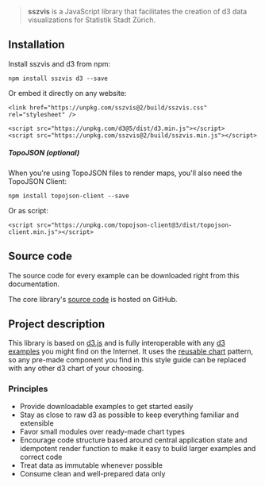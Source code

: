 > **sszvis** is a JavaScript library that facilitates the creation of d3 data visualizations for
> Statistik Stadt Zürich.

## Installation

Install sszvis and d3 from npm:

```
npm install sszvis d3 --save
```

Or embed it directly on any website:

```code|lang-html
<link href="https://unpkg.com/sszvis@2/build/sszvis.css" rel="stylesheet" />

<script src="https://unpkg.com/d3@5/dist/d3.min.js"></script>
<script src="https://unpkg.com/sszvis@2/build/sszvis.min.js"></script>
```

##### TopoJSON (optional)

When you're using TopoJSON files to render maps, you'll also need the TopoJSON Client:

```
npm install topojson-client --save
```

Or as script:

```code|lang-html
<script src="https://unpkg.com/topojson-client@3/dist/topojson-client.min.js"></script>
```

## Source code

The source code for every example can be downloaded right from this documentation.

The core library's [source code](https://github.com/statistikstadtzuerich/sszvis) is hosted on
GitHub.

## Project description

This library is based on [d3.js](http://www.d3js.org) and is fully interoperable with any
[d3 examples](http://bl.ocks.org/) you might find on the Internet. It uses the
[reusable chart](http://bost.ocks.org/mike/chart/) pattern, so any pre-made component you find in
this style guide can be replaced with any other d3 chart of your choosing.

### Principles

- Provide downloadable examples to get started easily
- Stay as close to raw d3 as possible to keep everything familiar and extensible
- Favor small modules over ready-made chart types
- Encourage code structure based around central application state and idempotent render function to
  make it easy to build larger examples and correct code
- Treat data as immutable whenever possible
- Consume clean and well-prepared data only
